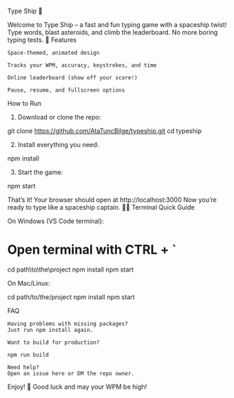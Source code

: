Type Ship 🚀

Welcome to Type Ship – a fast and fun typing game with a spaceship twist!
Type words, blast asteroids, and climb the leaderboard. No more boring typing tests. 🚀
Features

    Space-themed, animated design

    Tracks your WPM, accuracy, keystrokes, and time

    Online leaderboard (show off your score!)

    Pause, resume, and fullscreen options

How to Run

1. Download or clone the repo:

git clone https://github.com/AtaTuncBilge/typeship.git
cd typeship

2. Install everything you need:

npm install

3. Start the game:

npm start

That’s it! Your browser should open at http://localhost:3000
Now you’re ready to type like a spaceship captain. 👨‍🚀
Terminal Quick Guide

On Windows (VS Code terminal):

# Open terminal with CTRL + `
cd path\to\the\project
npm install
npm start

On Mac/Linux:

cd path/to/the/project
npm install
npm start

FAQ

    Having problems with missing packages?
    Just run npm install again.

    Want to build for production?

    npm run build

    Need help?
    Open an issue here or DM the repo owner.

Enjoy! 🚀
Good luck and may your WPM be high!
